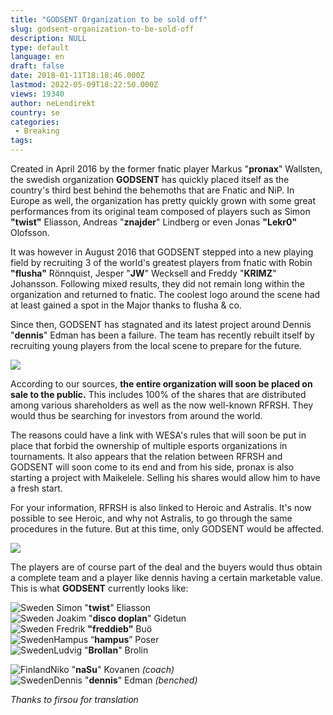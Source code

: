 ```yaml
---
title: "GODSENT Organization to be sold off"
slug: godsent-organization-to-be-sold-off
description: NULL
type: default
language: en
draft: false
date: 2018-01-11T18:18:46.000Z
lastmod: 2022-05-09T18:22:50.000Z
views: 19340
author: neLendirekt
country: se
categories:
 - Breaking
tags:
---
```

Created in April 2016 by the former fnatic player Markus "**pronax**" Wallsten, the swedish organization **GODSENT** has quickly placed itself as the country's third best behind the behemoths that are Fnatic and NiP. In Europe as well, the organization has pretty quickly grown with some great performances from its original team composed of players such as Simon **"twist"** Eliasson, Andreas "**znajder**" Lindberg or even Jonas **"Lekr0"** Olofsson.

It was however in August 2016 that GODSENT stepped into a new playing field by recruiting 3 of the world's greatest players from fnatic with Robin **"flusha"** Rönnquist, Jesper "**JW**" Wecksell and Freddy "**KRIMZ**" Johansson. Following mixed results, they did not remain long within the organization and returned to fnatic. The coolest logo around the scene had at least gained a spot in the Major thanks to flusha & co.

Since then, GODSENT has stagnated and its latest project around Dennis "**dennis**" Edman has been a failure. The team has recently rebuilt itself by recruiting young players from the local scene to prepare for the future.

![](https://flickshot-ue.s3.eu-west-2.amazonaws.com/flickshot/article/5a5768ec71553/images/teElaORl7blqecEJlvvopCpSArv03opDjdjLUlfF.jpeg)

According to our sources, **the entire organization will soon be placed on sale to the public.** This includes 100% of the shares that are distributed among various shareholders as well as the now well-known RFRSH. They would thus be searching for investors from around the world.

The reasons could have a link with WESA's rules that will soon be put in place that forbid the ownership of multiple esports organizations in tournaments. It also appears that the relation between RFRSH and GODSENT will soon come to its end and from his side, pronax is also starting a project with Maikelele. Selling his shares would allow him to have a fresh start.

For your information, RFRSH is also linked to Heroic and Astralis. It's now possible to see Heroic, and why not Astralis, to go through the same procedures in the future. But at this time, only GODSENT would be affected.

![](https://flickshot-ue.s3.eu-west-2.amazonaws.com/flickshot/article/5a5768ec71553/images/xMMK4f3iJiRB00D5ER8IpkZxBQe4M2zYhLfnVn7h.jpeg)

The players are of course part of the deal and the buyers would thus obtain a complete team and a player like dennis having a certain marketable value. This is what **GODSENT** currently looks like:

![Sweden](/images/countries/se.svg)⁠ ⁠Simon "**twist**" Eliasson  
![Sweden](/images/countries/se.svg)⁠ Joakim "**disco doplan**" Gidetun  
![Sweden](/images/countries/se.svg)⁠ Fredrik **"freddieb"** Buö  
![Sweden](/images/countries/se.svg)⁠Hampus “**hampus**” Poser  
![Sweden](/images/countries/se.svg)⁠Ludvig "**Brollan**" Brolin

![Finland](/images/countries/fi.svg)⁠Niko "**naSu**" Kovanen _(coach)_  
![Sweden](/images/countries/se.svg)⁠⁠Dennis "**dennis**" Edman _(benched)_

_Thanks to firsou for translation_
